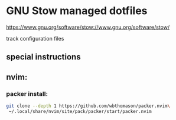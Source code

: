# GNU Stow managed dotfiles

https://www.gnu.org/software/stow://www.gnu.org/software/stow/

track configuration files


## special instructions

## nvim:

### packer install:

```sh
git clone --depth 1 https://github.com/wbthomason/packer.nvim\
 ~/.local/share/nvim/site/pack/packer/start/packer.nvim
```
